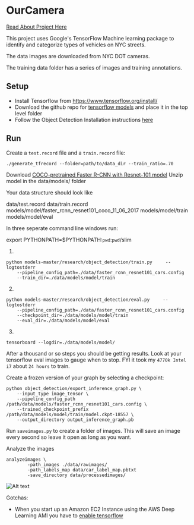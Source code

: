 # OurCamera

[Read About Project Here](https://medium.com/@alex.morgan.bell/drivers-are-breaking-the-law-slowing-commutes-and-endangering-lives-i-can-prove-it-and-fix-it-9fe1f9a101b9)

This project uses Google's TensorFlow Machine learning package to identify 
and categorize types of vehicles on NYC streets. 

The data images are downloaded from NYC DOT cameras.

The training data folder has a series of images and training annotations.

## Setup

* Install Tensorflow from https://www.tensorflow.org/install/
* Download the github repo for [tensorflow models](https://github.com/tensorflow/models) and place it in the top level folder
* Follow the Object Detection Installation instructions [here](https://github.com/tensorflow/models/blob/master/research/object_detection/g3doc/installation.md)

## Run

Create a `test.record` file and a `train.record` file:

```
./generate_tfrecord --folder=path/to/data_dir --train_ratio=.70
```

Download [COCO-pretrained Faster R-CNN with Resnet-101 model](http://storage.googleapis.com/download.tensorflow.org/models/object_detection/faster_rcnn_resnet101_coco_11_06_2017.tar.gz)
Unzip model in the data/models/ folder

Your data structure should look like

data/test.record
data/train.record
models/model/faster_rcnn_resnet101_coco_11_06_2017
models/model/train
models/model/eval

In three seperate command line windows run:

export PYTHONPATH=$PYTHONPATH:`pwd`:`pwd`/slim

1)

```
python models-master/research/object_detection/train.py     --logtostderr    
    --pipeline_config_path=./data/faster_rcnn_resnet101_cars.config  
    --train_dir=./data/models/model/train
```

2)
    
```
python models-master/research/object_detection/eval.py     --logtostderr    
    --pipeline_config_path=./data/faster_rcnn_resnet101_cars.config    
    --checkpoint_dir=./data/models/model/train     
    --eval_dir=./data/models/model/eval
```
        
3)

```
tensorboard --logdir=./data/models/model/
```

After a thousand or so steps you should be getting results. Look at your tensorflow eval images to gauge when to stop. FYI it took my `4770k Intel i7` about `24 hours` to train.

Create a frozen version of your graph by selecting a checkpoint:

```
python object_detection/export_inference_graph.py \
    --input_type image_tensor \
    --pipeline_config_path /path/data/models/faster_rcnn_resnet101_cars.config \
    --trained_checkpoint_prefix /path/data/models/model/train/model.ckpt-18557 \
    --output_directory output_inference_graph.pb
```

Run `saveimages.py` to create a folder of images. This will save an image every second so leave it open as long as you want.

Analyze the images 

```
analyzeimages \
        -path_images ./data/rawimages/ 
        -path_labels_map data/car_label_map.pbtxt 
        -save_directory data/processedimages/
```

![Alt text](blockedlanes.gif?raw=true "Left: Identifying Vehicles Right: Identifying Blocked Lanes")

Gotchas:

* When you start up an Amazon EC2 Instance using the AWS Deep Learning AMI you have to [enable tensorflow](https://docs.aws.amazon.com/dlami/latest/devguide/tutorial-tensorflow.html)



